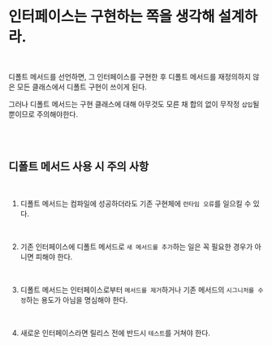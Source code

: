 # 인터페이스는 구현하는 쪽을 생각해 설계하라.

</br>

디폴트 메서드를 선언하면, 그 인터페이스를 구현한 후 디폴트 메서드를 재정의하지 않은 모든 클래스에서 디폴트 구현이 쓰이게 된다.

그러나 디폴트 메서드는 구현 클래스에 대해 아무것도 모른 채 합의 없이 무작정 `삽입`될 뿐이므로 주의해야한다.

</br>

</br>

## 디폴트 메서드 사용 시 주의 사항

</br>

1. 디폴트 메서드는 컴파일에 성공하더라도 기존 구현체에 `런타임 오류`를 일으킬 수 있다.

</br>

2. 기존 인터페이스에 디폴트 메서드로 `새 메서드를 추가`하는 일은 꼭 필요한 경우가 아니면 피해야 한다.

</br>

3. 디폴트 메서드는 인터페이스로부터 `메서드를 제거`하거나 기존 메서드의 `시그니처를 수정`하는 용도가 아님을 명심해야 한다.

</br>

4. 새로운 인터페이스라면 릴리스 전에 반드시 `테스트`를 거쳐야 한다.
